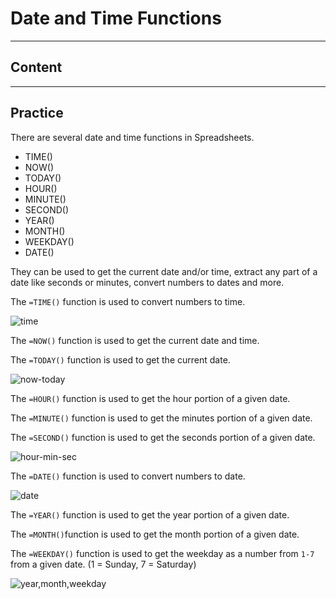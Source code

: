 ﻿---
author: Stefan-Stojanovic

aspects:
  - workout
 
type: normal

category: how to


---

# Date and Time Functions

---
## Content

---
## Practice

There are several date and time functions in Spreadsheets.
 - TIME()
 - NOW()
 - TODAY()
 - HOUR()
 - MINUTE()
 - SECOND()
 - YEAR()
 - MONTH()
 - WEEKDAY()
 - DATE()

They can be used to get the current date and/or time, extract any part of a date like seconds or minutes, convert numbers to dates and more.

The `=TIME()` function is used to convert numbers to time. 

![time](https://img.enkipro.com/0c74a1f41401bd4907a9c44453ee7734.png)

The `=NOW()` function is used to get the current date and time.

The `=TODAY()` function is used to get the current date.

![now-today](https://img.enkipro.com/e211b803d193d380d600279732733f00.png)

The `=HOUR()` function is used to get the hour portion of a given date.

The `=MINUTE()` function is used to get the minutes portion of a given date.

The `=SECOND()` function is used to get the seconds portion of a given date.

![hour-min-sec](https://img.enkipro.com/3daf2c4a51e0530c86c2f2433e5623bc.png)

The `=DATE()` function is used to convert numbers to date.

![date](https://img.enkipro.com/dbda6c4e412bf619e384d7cbdb30fdc0.png)

The `=YEAR()` function is used to get the year portion of a given date.

The `=MONTH()`function is used to get the month portion of a given date.

The `=WEEKDAY()` function is used to get the weekday as a number from `1-7` from a given date. (1 = Sunday, 7 = Saturday)

![year,month,weekday](https://img.enkipro.com/d23f80a22e9865b083339195e60e47b4.png)

